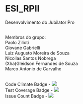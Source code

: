 # ESI_RPII<br>
Desenvolvimento do Jubilator Pro<br><br>

Membros do grupo:<br>
Paolo Zilioti<br>
Giovane Gabrielli<br>
Luiz Augusto Moreira de Souza<br>
Nicollas Santos Nobrega<br>
(Xha)Gleidson Fernandes de Souza<br>
Marco Antonio de Carvalho<br><br>

Code Climate Badge - <a href="https://codeclimate.com/github/XhaMbuwandong/ESI"><img src="https://codeclimate.com/github/XhaMbuwandong/ESI/badges/gpa.svg" /></a><br>
Test Coverage Badge - <a href="https://codeclimate.com/github/XhaMbuwandong/ESI/coverage"><img src="https://codeclimate.com/github/XhaMbuwandong/ESI/badges/coverage.svg" /></a><br>
Issue Count Badge - <a href="https://codeclimate.com/github/XhaMbuwandong/ESI"><img src="https://codeclimate.com/github/XhaMbuwandong/ESI/badges/issue_count.svg" /></a><br>